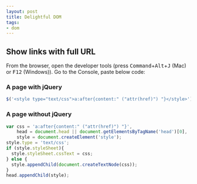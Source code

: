 ```yaml
---
layout: post
title: Delightful DOM
tags:
- dom
---
```


## Show links with full URL

From the browser, open the developer tools (press <kbd>Command</kbd>+<kbd>Alt</kbd>+<kbd>J</kbd> (Mac) or <kbd>F12</kbd> (Windows)). Go to the Console, paste below code:

### A page with jQuery

```javascript
$('<style type="text/css">a:after{content:" ("attr(href)") "}</style>').appendTo(document.head);
```

### A page without jQuery

```javascript
var css = 'a:after{content:" ("attr(href)") "}',
    head = document.head || document.getElementsByTagName('head')[0],
    style = document.createElement('style');
style.type = 'text/css';
if (style.styleSheet){
  style.styleSheet.cssText = css;
} else {
  style.appendChild(document.createTextNode(css));
}
head.appendChild(style);
```